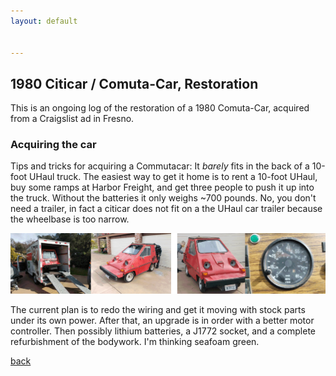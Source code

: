 ```yaml
---
layout: default


---
```


## 1980 Citicar / Comuta-Car, Restoration

This is an ongoing log of the restoration of a 1980 Comuta-Car, acquired from a Craigslist ad in Fresno.

### Acquiring the car

Tips and tricks for acquiring a Commutacar: It *barely* fits in the back of a 10-foot UHaul truck. The easiest way to get it home is to rent a 10-foot UHaul, buy some ramps at Harbor Freight, and get three people to push it up into the truck. Without the batteries it only weighs ~700 pounds. No, you don't need a trailer, in fact a citicar does not fit on a the UHaul car trailer because the wheelbase is too narrow.

![Pics from acquiring the car](/images/Car/AcquiringCar.png)

The current plan is to redo the wiring and get it moving with stock parts under its own power. After that, an upgrade is in order with a better motor controller. Then possibly lithium batteries, a J1772 socket, and a complete refurbishment of the bodywork. I'm thinking seafoam green.


[back](../)
